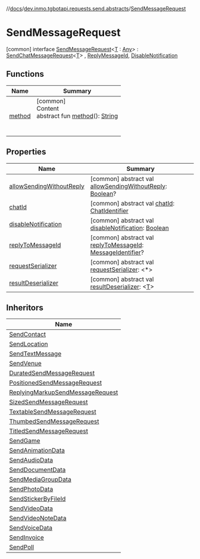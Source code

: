 //[docs](../../../index.md)/[dev.inmo.tgbotapi.requests.send.abstracts](../index.md)/[SendMessageRequest](index.md)



# SendMessageRequest  
 [common] interface [SendMessageRequest](index.md)<[T](index.md) : [Any](https://kotlinlang.org/api/latest/jvm/stdlib/kotlin/-any/index.html)> : [SendChatMessageRequest](../-send-chat-message-request/index.md)<[T](index.md)> , [ReplyMessageId](../../dev.inmo.tgbotapi.CommonAbstracts.types/-reply-message-id/index.md), [DisableNotification](../../dev.inmo.tgbotapi.CommonAbstracts.types/-disable-notification/index.md)   


## Functions  
  
|  Name |  Summary | 
|---|---|
| <a name="dev.inmo.tgbotapi.requests.abstracts/Request/method/#/PointingToDeclaration/"></a>[method](../../dev.inmo.tgbotapi.requests.abstracts/-request/method.md)| <a name="dev.inmo.tgbotapi.requests.abstracts/Request/method/#/PointingToDeclaration/"></a>[common]  <br>Content  <br>abstract fun [method](../../dev.inmo.tgbotapi.requests.abstracts/-request/method.md)(): [String](https://kotlinlang.org/api/latest/jvm/stdlib/kotlin/-string/index.html)  <br><br><br>|


## Properties  
  
|  Name |  Summary | 
|---|---|
| <a name="dev.inmo.tgbotapi.requests.send.abstracts/SendMessageRequest/allowSendingWithoutReply/#/PointingToDeclaration/"></a>[allowSendingWithoutReply](index.md#%5Bdev.inmo.tgbotapi.requests.send.abstracts%2FSendMessageRequest%2FallowSendingWithoutReply%2F%23%2FPointingToDeclaration%2F%5D%2FProperties%2F625018081)| <a name="dev.inmo.tgbotapi.requests.send.abstracts/SendMessageRequest/allowSendingWithoutReply/#/PointingToDeclaration/"></a> [common] abstract val [allowSendingWithoutReply](index.md#%5Bdev.inmo.tgbotapi.requests.send.abstracts%2FSendMessageRequest%2FallowSendingWithoutReply%2F%23%2FPointingToDeclaration%2F%5D%2FProperties%2F625018081): [Boolean](https://kotlinlang.org/api/latest/jvm/stdlib/kotlin/-boolean/index.html)?   <br>|
| <a name="dev.inmo.tgbotapi.requests.send.abstracts/SendMessageRequest/chatId/#/PointingToDeclaration/"></a>[chatId](index.md#%5Bdev.inmo.tgbotapi.requests.send.abstracts%2FSendMessageRequest%2FchatId%2F%23%2FPointingToDeclaration%2F%5D%2FProperties%2F625018081)| <a name="dev.inmo.tgbotapi.requests.send.abstracts/SendMessageRequest/chatId/#/PointingToDeclaration/"></a> [common] abstract val [chatId](index.md#%5Bdev.inmo.tgbotapi.requests.send.abstracts%2FSendMessageRequest%2FchatId%2F%23%2FPointingToDeclaration%2F%5D%2FProperties%2F625018081): [ChatIdentifier](../../dev.inmo.tgbotapi.types/-chat-identifier/index.md)   <br>|
| <a name="dev.inmo.tgbotapi.requests.send.abstracts/SendMessageRequest/disableNotification/#/PointingToDeclaration/"></a>[disableNotification](index.md#%5Bdev.inmo.tgbotapi.requests.send.abstracts%2FSendMessageRequest%2FdisableNotification%2F%23%2FPointingToDeclaration%2F%5D%2FProperties%2F625018081)| <a name="dev.inmo.tgbotapi.requests.send.abstracts/SendMessageRequest/disableNotification/#/PointingToDeclaration/"></a> [common] abstract val [disableNotification](index.md#%5Bdev.inmo.tgbotapi.requests.send.abstracts%2FSendMessageRequest%2FdisableNotification%2F%23%2FPointingToDeclaration%2F%5D%2FProperties%2F625018081): [Boolean](https://kotlinlang.org/api/latest/jvm/stdlib/kotlin/-boolean/index.html)   <br>|
| <a name="dev.inmo.tgbotapi.requests.send.abstracts/SendMessageRequest/replyToMessageId/#/PointingToDeclaration/"></a>[replyToMessageId](index.md#%5Bdev.inmo.tgbotapi.requests.send.abstracts%2FSendMessageRequest%2FreplyToMessageId%2F%23%2FPointingToDeclaration%2F%5D%2FProperties%2F625018081)| <a name="dev.inmo.tgbotapi.requests.send.abstracts/SendMessageRequest/replyToMessageId/#/PointingToDeclaration/"></a> [common] abstract val [replyToMessageId](index.md#%5Bdev.inmo.tgbotapi.requests.send.abstracts%2FSendMessageRequest%2FreplyToMessageId%2F%23%2FPointingToDeclaration%2F%5D%2FProperties%2F625018081): [MessageIdentifier](../../dev.inmo.tgbotapi.types/index.md#%5Bdev.inmo.tgbotapi.types%2FMessageIdentifier%2F%2F%2FPointingToDeclaration%2F%5D%2FClasslikes%2F625018081)?   <br>|
| <a name="dev.inmo.tgbotapi.requests.send.abstracts/SendMessageRequest/requestSerializer/#/PointingToDeclaration/"></a>[requestSerializer](index.md#%5Bdev.inmo.tgbotapi.requests.send.abstracts%2FSendMessageRequest%2FrequestSerializer%2F%23%2FPointingToDeclaration%2F%5D%2FProperties%2F625018081)| <a name="dev.inmo.tgbotapi.requests.send.abstracts/SendMessageRequest/requestSerializer/#/PointingToDeclaration/"></a> [common] abstract val [requestSerializer](index.md#%5Bdev.inmo.tgbotapi.requests.send.abstracts%2FSendMessageRequest%2FrequestSerializer%2F%23%2FPointingToDeclaration%2F%5D%2FProperties%2F625018081): <*>   <br>|
| <a name="dev.inmo.tgbotapi.requests.send.abstracts/SendMessageRequest/resultDeserializer/#/PointingToDeclaration/"></a>[resultDeserializer](index.md#%5Bdev.inmo.tgbotapi.requests.send.abstracts%2FSendMessageRequest%2FresultDeserializer%2F%23%2FPointingToDeclaration%2F%5D%2FProperties%2F625018081)| <a name="dev.inmo.tgbotapi.requests.send.abstracts/SendMessageRequest/resultDeserializer/#/PointingToDeclaration/"></a> [common] abstract val [resultDeserializer](index.md#%5Bdev.inmo.tgbotapi.requests.send.abstracts%2FSendMessageRequest%2FresultDeserializer%2F%23%2FPointingToDeclaration%2F%5D%2FProperties%2F625018081): <[T](index.md)>   <br>|


## Inheritors  
  
|  Name | 
|---|
| <a name="dev.inmo.tgbotapi.requests.send/SendContact///PointingToDeclaration/"></a>[SendContact](../../dev.inmo.tgbotapi.requests.send/-send-contact/index.md)|
| <a name="dev.inmo.tgbotapi.requests.send/SendLocation///PointingToDeclaration/"></a>[SendLocation](../../dev.inmo.tgbotapi.requests.send/-send-location/index.md)|
| <a name="dev.inmo.tgbotapi.requests.send/SendTextMessage///PointingToDeclaration/"></a>[SendTextMessage](../../dev.inmo.tgbotapi.requests.send/-send-text-message/index.md)|
| <a name="dev.inmo.tgbotapi.requests.send/SendVenue///PointingToDeclaration/"></a>[SendVenue](../../dev.inmo.tgbotapi.requests.send/-send-venue/index.md)|
| <a name="dev.inmo.tgbotapi.requests.send.abstracts/DuratedSendMessageRequest///PointingToDeclaration/"></a>[DuratedSendMessageRequest](../-durated-send-message-request/index.md)|
| <a name="dev.inmo.tgbotapi.requests.send.abstracts/PositionedSendMessageRequest///PointingToDeclaration/"></a>[PositionedSendMessageRequest](../-positioned-send-message-request/index.md)|
| <a name="dev.inmo.tgbotapi.requests.send.abstracts/ReplyingMarkupSendMessageRequest///PointingToDeclaration/"></a>[ReplyingMarkupSendMessageRequest](../-replying-markup-send-message-request/index.md)|
| <a name="dev.inmo.tgbotapi.requests.send.abstracts/SizedSendMessageRequest///PointingToDeclaration/"></a>[SizedSendMessageRequest](../-sized-send-message-request/index.md)|
| <a name="dev.inmo.tgbotapi.requests.send.abstracts/TextableSendMessageRequest///PointingToDeclaration/"></a>[TextableSendMessageRequest](../-textable-send-message-request/index.md)|
| <a name="dev.inmo.tgbotapi.requests.send.abstracts/ThumbedSendMessageRequest///PointingToDeclaration/"></a>[ThumbedSendMessageRequest](../-thumbed-send-message-request/index.md)|
| <a name="dev.inmo.tgbotapi.requests.send.abstracts/TitledSendMessageRequest///PointingToDeclaration/"></a>[TitledSendMessageRequest](../-titled-send-message-request/index.md)|
| <a name="dev.inmo.tgbotapi.requests.send.games/SendGame///PointingToDeclaration/"></a>[SendGame](../../dev.inmo.tgbotapi.requests.send.games/-send-game/index.md)|
| <a name="dev.inmo.tgbotapi.requests.send.media/SendAnimationData///PointingToDeclaration/"></a>[SendAnimationData](../../dev.inmo.tgbotapi.requests.send.media/-send-animation-data/index.md)|
| <a name="dev.inmo.tgbotapi.requests.send.media/SendAudioData///PointingToDeclaration/"></a>[SendAudioData](../../dev.inmo.tgbotapi.requests.send.media/-send-audio-data/index.md)|
| <a name="dev.inmo.tgbotapi.requests.send.media/SendDocumentData///PointingToDeclaration/"></a>[SendDocumentData](../../dev.inmo.tgbotapi.requests.send.media/-send-document-data/index.md)|
| <a name="dev.inmo.tgbotapi.requests.send.media/SendMediaGroupData///PointingToDeclaration/"></a>[SendMediaGroupData](../../dev.inmo.tgbotapi.requests.send.media/-send-media-group-data/index.md)|
| <a name="dev.inmo.tgbotapi.requests.send.media/SendPhotoData///PointingToDeclaration/"></a>[SendPhotoData](../../dev.inmo.tgbotapi.requests.send.media/-send-photo-data/index.md)|
| <a name="dev.inmo.tgbotapi.requests.send.media/SendStickerByFileId///PointingToDeclaration/"></a>[SendStickerByFileId](../../dev.inmo.tgbotapi.requests.send.media/-send-sticker-by-file-id/index.md)|
| <a name="dev.inmo.tgbotapi.requests.send.media/SendVideoData///PointingToDeclaration/"></a>[SendVideoData](../../dev.inmo.tgbotapi.requests.send.media/-send-video-data/index.md)|
| <a name="dev.inmo.tgbotapi.requests.send.media/SendVideoNoteData///PointingToDeclaration/"></a>[SendVideoNoteData](../../dev.inmo.tgbotapi.requests.send.media/-send-video-note-data/index.md)|
| <a name="dev.inmo.tgbotapi.requests.send.media/SendVoiceData///PointingToDeclaration/"></a>[SendVoiceData](../../dev.inmo.tgbotapi.requests.send.media/-send-voice-data/index.md)|
| <a name="dev.inmo.tgbotapi.requests.send.payments/SendInvoice///PointingToDeclaration/"></a>[SendInvoice](../../dev.inmo.tgbotapi.requests.send.payments/-send-invoice/index.md)|
| <a name="dev.inmo.tgbotapi.requests.send.polls/SendPoll///PointingToDeclaration/"></a>[SendPoll](../../dev.inmo.tgbotapi.requests.send.polls/-send-poll/index.md)|

